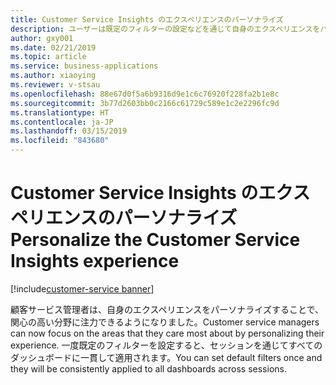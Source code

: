 ```yaml
---
title: Customer Service Insights のエクスペリエンスのパーソナライズ
description: ユーザーは既定のフィルターの設定などを通じて自身のエクスペリエンスをパーソナライズし、関心の高い分野に注力することができます。
author: gxy001
ms.date: 02/21/2019
ms.topic: article
ms.service: business-applications
ms.author: xiaoying
ms.reviewer: v-stsau
ms.openlocfilehash: 88e67d0f5a6b9316d9e1c6c76920f228fa2b1e8c
ms.sourcegitcommit: 3b77d2603bb0c2166c61729c589e1c2e2296fc9d
ms.translationtype: HT
ms.contentlocale: ja-JP
ms.lasthandoff: 03/15/2019
ms.locfileid: "843680"
---
```

# <a name="personalize-the-customer-service-insights-experience"></a><span data-ttu-id="6a73f-103">Customer Service Insights のエクスペリエンスのパーソナライズ</span><span class="sxs-lookup"><span data-stu-id="6a73f-103">Personalize the Customer Service Insights experience</span></span>

[!include[customer-service banner](../../../includes/dynamics365-ai-customer-service.md)]


<span data-ttu-id="6a73f-104">顧客サービス管理者は、自身のエクスペリエンスをパーソナライズすることで、関心の高い分野に注力できるようになりました。</span><span class="sxs-lookup"><span data-stu-id="6a73f-104">Customer service managers can now focus on the areas that they care most about by personalizing their experience.</span></span> <span data-ttu-id="6a73f-105">一度既定のフィルターを設定すると、セッションを通じてすべてのダッシュボードに一貫して適用されます。</span><span class="sxs-lookup"><span data-stu-id="6a73f-105">You can set default filters once and they will be consistently applied to all dashboards across sessions.</span></span>

